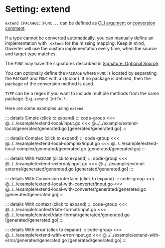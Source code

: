 # Setting: extend

`extend [PACKAGE:]FUNC...` can be defined as [CLI argument](./define-settings.md#cli) or
[conversion comment](./define-settings.md#conversion).

If a type cannot be converted automatically, you can manually define an
implementation with `:extend` for the missing mapping. Keep in mind,
Goverter will use the custom implementation every time, when the source and
target type matches.

The `FUNC` may have the signatures described in [Signature:
Optional Source](./signature.md#signature-required-source).

You can optionally define the `PACKAGE` where `FUNC` is located by separating
the `PACKAGE` and `FUNC` with a `:`(colon). If no package is defined, then the
package of the conversion method is used.

`TYPE` can be a regex if you want to include multiple methods from the same
package. E.g. `extend IntTo.*`.

Here are some examples using `extend`.

::: details Simple (click to expand)
::: code-group
<<< @../../example/extend-local/input.go
<<< @../../example/extend-local/generated/generated.go [generated/generated.go]
:::

::: details Complex (click to expand)
::: code-group
<<< @../../example/extend-local-complex/input.go
<<< @../../example/extend-local-complex/generated/generated.go [generated/generated.go]
:::

::: details With `PACKAGE` (click to expand)
::: code-group
<<< @../../example/extend-external/input.go
<<< @../../example/extend-external/generated/generated.go [generated/generated.go]
:::

::: details With Conversion interface (click to expand)
::: code-group
<<< @../../example/extend-local-with-converter/input.go
<<< @../../example/extend-local-with-converter/generated/generated.go [generated/generated.go]
:::

::: details With context (click to expand)
::: code-group
<<< @../../example/context/date-format/input.go
<<< @../../example/context/date-format/generated/generated.go [generated/generated.go]
:::

::: details With error (click to expand)
::: code-group
<<< @../../example/extend-with-error/input.go
<<< @../../example/extend-with-error/generated/generated.go [generated/generated.go]
:::
